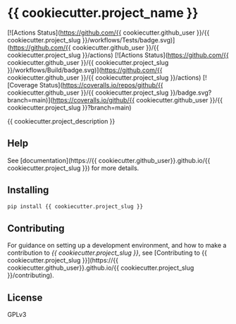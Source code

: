 # {{ cookiecutter.project_name }}

[![Actions Status](https://github.com/{{ cookiecutter.github_user }}/{{ cookiecutter.project_slug }}/workflows/Tests/badge.svg)](https://github.com/{{ cookiecutter.github_user }}/{{ cookiecutter.project_slug }}/actions)
[![Actions Status](https://github.com/{{ cookiecutter.github_user }}/{{ cookiecutter.project_slug }}/workflows/Build/badge.svg)](https://github.com/{{ cookiecutter.github_user }}/{{ cookiecutter.project_slug }}/actions)
[![Coverage Status](https://coveralls.io/repos/github/{{ cookiecutter.github_user }}/{{ cookiecutter.project_slug }}/badge.svg?branch=main)](https://coveralls.io/github/{{ cookiecutter.github_user }}/{{ cookiecutter.project_slug }}?branch=main)

{{ cookiecutter.project_description }}

## Help

See [documentation](https://{{ cookiecutter.github_user}}.github.io/{{ cookiecutter.project_slug }}) for more details.

## Installing

```bash
pip install {{ cookiecutter.project_slug }}
```

## Contributing

For guidance on setting up a development environment, and how to make
a contribution to *{{ cookiecutter.project_slug }}*, see [Contributing to
{{ cookiecutter.project_slug }}](https://{{ cookiecutter.github_user}}.github.io/{{ cookiecutter.project_slug }}/contributing).

## License

GPLv3
